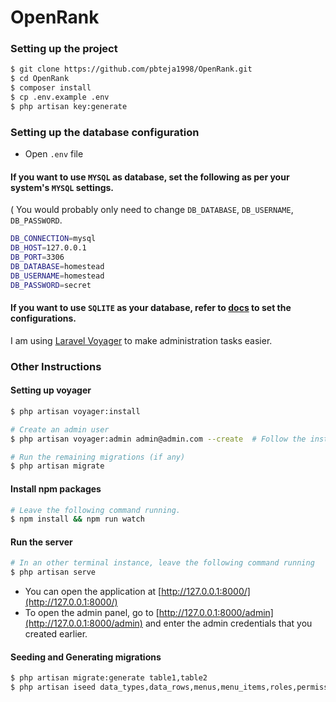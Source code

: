 # OpenRank


### Setting up the project
```bash
$ git clone https://github.com/pbteja1998/OpenRank.git
$ cd OpenRank
$ composer install
$ cp .env.example .env
$ php artisan key:generate
```

### Setting up the database configuration
- Open `.env` file

#### If you want to use `MYSQL` as database, set the following as per your system's `MYSQL` settings. 
( You would probably only need to change `DB_DATABASE`, `DB_USERNAME`, `DB_PASSWORD`.
```bash
DB_CONNECTION=mysql
DB_HOST=127.0.0.1
DB_PORT=3306
DB_DATABASE=homestead
DB_USERNAME=homestead
DB_PASSWORD=secret
```

#### If you want to use `SQLITE` as your database, refer to [docs](https://laravel.com/docs/5.7/database) to set the configurations.

I am using [Laravel Voyager](https://laravelvoyager.com/) to make administration tasks easier.

### Other Instructions

#### Setting up voyager
```bash
$ php artisan voyager:install

# Create an admin user
$ php artisan voyager:admin admin@admin.com --create  # Follow the instructions to set name and password of admin

# Run the remaining migrations (if any)
$ php artisan migrate
```

#### Install npm packages
```bash
# Leave the following command running.
$ npm install && npm run watch
```

#### Run the server
```bash
# In an other terminal instance, leave the following command running
$ php artisan serve
```

- You can open the application at [http://127.0.0.1:8000/](http://127.0.0.1:8000/)
- To open the admin panel, go to [http://127.0.0.1:8000/admin](http://127.0.0.1:8000/admin) and enter the admin credentials that you created earlier.

#### Seeding and Generating migrations
```bash
$ php artisan migrate:generate table1,table2
$ php artisan iseed data_types,data_rows,menus,menu_items,roles,permissions,permission_role,settings,translations --classnameprefix=OpenRank
```
